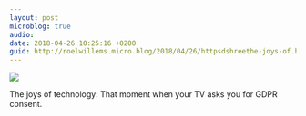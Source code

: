 ```yaml
---
layout: post
microblog: true
audio: 
date: 2018-04-26 10:25:16 +0200
guid: http://roelwillems.micro.blog/2018/04/26/httpsdshreethe-joys-of.html
---
```

![](https://dsh.re/9e2704)

The joys of technology: That moment when your TV asks you for GDPR consent.

